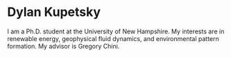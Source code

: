 # Dylan Kupetsky

I am a Ph.D. student at the University of New Hampshire. My interests are in renewable energy, geophysical fluid dynamics, and environmental pattern formation. My advisor is Gregory Chini.
